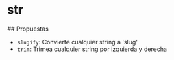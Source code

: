 # str

## Propuestas

- `slugify`: Convierte cualquier string a 'slug'
- `trim`: Trimea cualquier string por izquierda y derecha